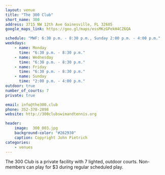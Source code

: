 ```yaml
---
layout: venue
title: "The 300 Club"
short_name: 300
address: 3715 NW 12th Ave Gainesville, FL 32605
google_maps_link: https://goo.gl/maps/essMKzGPekH4CZ6QA

schedule: "MWF: 6:30 p.m. - 8:30 p.m., Sunday 2:00 p.m. - 4:00 p.m."
weekdays:
    - name: Monday
      time: "6:30 p.m. - 8:30 p.m." 
    - name: Wednesday
      time: "6:30 p.m. - 8:30 p.m."
    - name: Friday
      time: "6:30 p.m. - 8:30 p.m."
    - name: Sunday
      time: "2:00 p.m. - 4:00 p.m."
outdoor: true
number_of_courts: 7
private: true

email: info@the300.club
phone: 352-378-2898
website: http://300clubswimandtennis.org

header:
    image:  300_003.jpg
    background-color: "#262930"
    caption: Copyright John Pietrich
categories:
    - venues
---
```

<!--more-->

The 300 Club is a private facility with 7 lighted, outdoor courts. Non-members can play for $3 during regular scheduled play.
